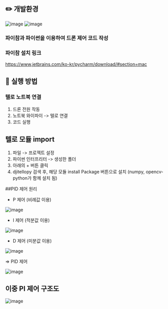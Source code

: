 ## ✏️ 개발환경  
![image](https://user-images.githubusercontent.com/79096808/206724639-6901c502-36c3-4588-bddb-0b4b45670430.png)
![image](https://user-images.githubusercontent.com/79096808/206724701-dce3e7e9-e482-4480-93a7-656e9e804032.png)

### 파이참과 파이썬을 이용하여 드론 제어 코드 작성



### 파이참 설치 링크
https://www.jetbrains.com/ko-kr/pycharm/download/#section=mac



## 🌙 실행 방법

### 텔로 노트북 연결

1) 드론 전원 작동
2) 노트북 와이파이 -> 텔로 연결
3) 코드 실행



## 텔로 모듈 import

1) 파일 -> 프로젝트 설정
2) 파이썬 인터프리터 -> 생성한 폴더
3) 아래의 + 버튼 클릭
4) djitellopy 검색 후, 해당 모듈 install Package 버튼으로 설치
(numpy, opencv-python가 함께 설치 됨)


##PID 제어 원리
* P 제어 (비례값 이용)

![image](https://user-images.githubusercontent.com/79096808/206883844-54cb63d7-3a2c-43e0-967b-f593bd75387f.png)

* I 제어 (적분값 이용)

![image](https://user-images.githubusercontent.com/79096808/206883851-b9cd4e53-ca6c-4240-9954-08dfbbce8306.png)

* D 제어 (미분값 이용)

![image](https://user-images.githubusercontent.com/79096808/206883854-49740411-311e-42f6-baf3-a60091a78398.png)

=> PID 제어

![image](https://user-images.githubusercontent.com/79096808/206883862-98de668d-d610-4c93-af12-87bba71a0747.png)
 

## 이중 PI 제어 구조도
![image](https://user-images.githubusercontent.com/79096808/206730347-9c158e4d-4cf8-402c-af59-23d84e5c943a.png)

